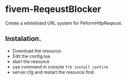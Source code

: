 # fivem-ReqeustBlocker
Create a whitelisted URL system for PeformHttpReqeust.

## Instalation.
- Download the resource.
- Edit the config.lua
- start the resource
- use command in console `frb install confirm`
- server.cfg and restart the resource first.
